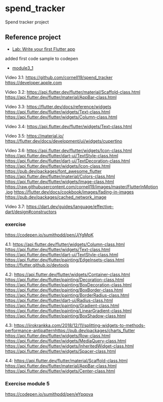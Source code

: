 # spend_tracker

Spend tracker project

## Reference project

- [Lab: Write your first Flutter app](https://github.com/cornell19/spend_tracker)

added first code sample to codepen

- [module3_1](https://codepen.io/sumithpdd/pen/RwWXNzJ)

Video 3.1:
<https://github.com/cornell19/spend_tracker>
<https://developer.apple.com>

Video 3.2:
<https://api.flutter.dev/flutter/material/Scaffold-class.html> <https://api.flutter.dev/flutter/material/AppBar-class.html>

Video 3.3:
<https://flutter.dev/docs/reference/widgets> <https://api.flutter.dev/flutter/widgets/Text-class.html> <https://api.flutter.dev/flutter/widgets/Column-class.html>

Video 3.4:
<https://api.flutter.dev/flutter/widgets/Text-class.html>

Video 3.5:
<https://material.io/> <https://flutter.dev/docs/development/ui/widgets/cupertino>

Video 3.6:
<https://api.flutter.dev/flutter/widgets/Icon-class.html> <https://api.flutter.dev/flutter/dart-ui/TextStyle-class.html> <https://api.flutter.dev/flutter/dart-ui/TextDecoration-class.html> <https://api.flutter.dev/flutter/widgets/Icon-class.html> <https://pub.dev/packages/font_awesome_flutter>
<https://api.flutter.dev/flutter/material/Colors-class.html> <https://api.flutter.dev/flutter/widgets/Image-class.html> <https://raw.githubusercontent.com/cornell19/images/master/FlutterInMotion.jpg>
<https://flutter.dev/docs/cookbook/images/fading-in-images> <https://pub.dev/packages/cached_network_image>

Video 3.7:
<https://dart.dev/guides/language/effective-dart/design#constructors>

### exercise

<https://codepen.io/sumithpdd/pen/JjYgMpK>

4.1:
<https://api.flutter.dev/flutter/widgets/Column-class.html>
<https://api.flutter.dev/flutter/widgets/Text-class.html>
<https://api.flutter.dev/flutter/dart-ui/TextStyle-class.html>
<https://api.flutter.dev/flutter/painting/EdgeInsets-class.html>
<https://flutter.github.io/devtools>

4.2:
<https://api.flutter.dev/flutter/widgets/Container-class.html>
<https://api.flutter.dev/flutter/painting/Decoration-class.html>
<https://api.flutter.dev/flutter/painting/BoxDecoration-class.html>
<https://api.flutter.dev/flutter/painting/BoxBorder-class.html>
<https://api.flutter.dev/flutter/painting/BorderRadius-class.html>
<https://api.flutter.dev/flutter/dart-ui/Radius-class.html>
<https://api.flutter.dev/flutter/painting/Gradient-class.html>
<https://api.flutter.dev/flutter/painting/LinearGradient-class.html>
<https://api.flutter.dev/flutter/painting/BoxShadow-class.html>

4.3:
<https://iirokrankka.com/2018/12/11/splitting-widgets-to-methods-performance-antipattern><https://pub.dev/packages/charts_flutter>
<https://api.flutter.dev/flutter/widgets/Row-class.html>
<https://api.flutter.dev/flutter/widgets/MediaQuery-class.html>
<https://api.flutter.dev/flutter/widgets/InheritedWidget-class.html>
<https://api.flutter.dev/flutter/widgets/Spacer-class.html>

4.4:
<https://api.flutter.dev/flutter/material/Scaffold-class.html>
<https://api.flutter.dev/flutter/material/AppBar-class.html>
<https://api.flutter.dev/flutter/widgets/Center-class.html>

### Exercise module 5

<https://codepen.io/sumithpdd/pen/eYpqova>
